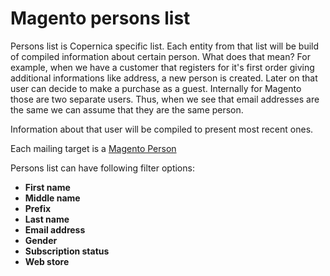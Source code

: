 # Magento persons list

Persons list is Copernica specific list. Each entity from that list will be build
of compiled information about certain person. What does that mean? For example, 
when we have a customer that registers for it's first order giving additional 
informations like address, a new person is created. Later on that user can 
decide to make a purchase as a guest. Internally for Magento those are two 
separate users. Thus, when we see that email addresses are the same we can 
assume that they are the same person. 

Information about that user will be compiled to present most recent ones.

Each mailing target is a [Magento Person](#/menu/documentation/magento/person)

Persons list can have following filter options:
* **First name**
* **Middle name**
* **Prefix**
* **Last name**
* **Email address**
* **Gender**
* **Subscription status**
* **Web store**
